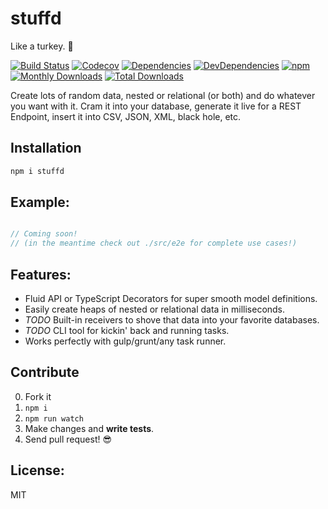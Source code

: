 # stuffd

Like a turkey. :turkey:

[![Build Status](https://img.shields.io/travis/JimmyBoh/stuffd/master.svg?style=flat-square)](https://travis-ci.org/JimmyBoh/stuffd)
[![Codecov](https://img.shields.io/codecov/c/github/JimmyBoh/stuffd.svg?style=flat-square)](https://codecov.io/gh/JimmyBoh/stuffd)
[![Dependencies](https://img.shields.io/david/JimmyBoh/stuffd.svg?style=flat-square)](https://david-dm.org/JimmyBoh/stuffd)
[![DevDependencies](https://img.shields.io/david/dev/JimmyBoh/stuffd.svg?style=flat-square)](https://david-dm.org/JimmyBoh/stuffd?type=dev)
[![npm](https://img.shields.io/npm/v/stuffd.svg?style=flat-square)](https://www.npmjs.com/package/stuffd)
[![Monthly Downloads](https://img.shields.io/npm/dm/stuffd.svg?style=flat-square)](https://www.npmjs.com/package/stuffd)
[![Total Downloads](https://img.shields.io/npm/dt/stuffd.svg?style=flat-square)](https://www.npmjs.com/package/stuffd)

Create lots of random data, nested or relational (or both) and do whatever you want with it. Cram it into your database, generate it live for a REST Endpoint, insert it into CSV, JSON, XML, black hole, etc.

## Installation

```bash
npm i stuffd
```

## Example:

```ts

// Coming soon!
// (in the meantime check out ./src/e2e for complete use cases!)

```


## Features:
 - Fluid API or TypeScript Decorators for super smooth model definitions.
 - Easily create heaps of nested or relational data in milliseconds.
 - _TODO_ Built-in receivers to shove that data into your favorite databases.
 - _TODO_ CLI tool for kickin' back and running tasks.
 - Works perfectly with gulp/grunt/any task runner.
 
## Contribute
 
 0. Fork it
 1. `npm i`
 2. `npm run watch`
 3. Make changes and **write tests**.
 4. Send pull request! :sunglasses:
 
## License:
 
MIT
